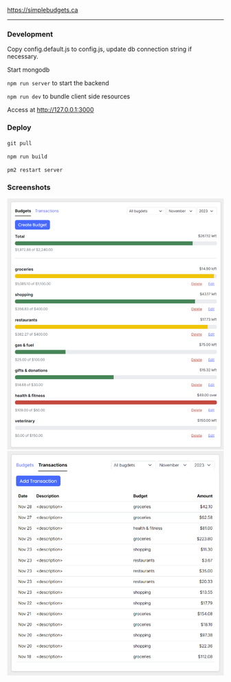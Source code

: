 https://simplebudgets.ca

---

### Development

Copy config.default.js to config.js, update db connection string if necessary.

Start mongodb

`npm run server` to start the backend

`npm run dev` to bundle client side resources

Access at http://127.0.0.1:3000

### Deploy

`git pull`

`npm run build`

`pm2 restart server`

### Screenshots

![](https://github.com/barisusakli/simplebudgets/blob/main/assets/screenshots/budgets.png?raw=true)
![](https://github.com/barisusakli/simplebudgets/blob/main/assets/screenshots/transactions.png?raw=true)
